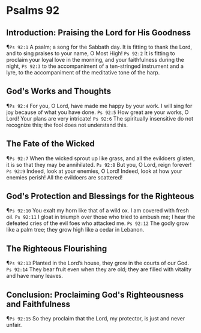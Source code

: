 # Psalms 92

## Introduction: Praising the Lord for His Goodness
¶`Ps 92:1` A psalm; a song for the Sabbath day. It is fitting to thank the Lord, and to sing praises to your name, O Most High!
`Ps 92:2` It is fitting to proclaim your loyal love in the morning, and your faithfulness during the night,
`Ps 92:3` to the accompaniment of a ten-stringed instrument and a lyre, to the accompaniment of the meditative tone of the harp.

## God's Works and Thoughts
¶`Ps 92:4` For you, O Lord, have made me happy by your work. I will sing for joy because of what you have done.
`Ps 92:5` How great are your works, O Lord! Your plans are very intricate!
`Ps 92:6` The spiritually insensitive do not recognize this; the fool does not understand this.

## The Fate of the Wicked
¶`Ps 92:7` When the wicked sprout up like grass, and all the evildoers glisten, it is so that they may be annihilated.
`Ps 92:8` But you, O Lord, reign forever!
`Ps 92:9` Indeed, look at your enemies, O Lord! Indeed, look at how your enemies perish! All the evildoers are scattered!

## God's Protection and Blessings for the Righteous
¶`Ps 92:10` You exalt my horn like that of a wild ox. I am covered with fresh oil.
`Ps 92:11` I gloat in triumph over those who tried to ambush me; I hear the defeated cries of the evil foes who attacked me.
`Ps 92:12` The godly grow like a palm tree; they grow high like a cedar in Lebanon.

## The Righteous Flourishing
¶`Ps 92:13` Planted in the Lord’s house, they grow in the courts of our God.
`Ps 92:14` They bear fruit even when they are old; they are filled with vitality and have many leaves.

## Conclusion: Proclaiming God's Righteousness and Faithfulness
¶`Ps 92:15` So they proclaim that the Lord, my protector, is just and never unfair.
